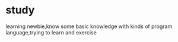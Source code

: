 # study
learning
newbie,know some basic knowledge with kinds of program language,trying to learn and exercise
